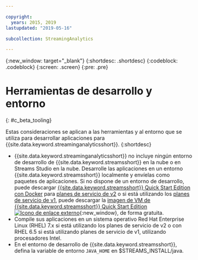 ```yaml
---

copyright:
  years: 2015, 2019
lastupdated: "2019-05-16"

subcollection: StreamingAnalytics

---
```


<!-- Attribute definitions -->
{:new_window: target="_blank"}
{:shortdesc: .shortdesc}
{:codeblock: .codeblock}
{:screen: .screen}
{:pre: .pre}

# Herramientas de desarrollo y entorno
{: #c_beta_tooling}


Estas consideraciones se aplican a las herramientas y al entorno que se utiliza para desarrollar aplicaciones para {{site.data.keyword.streaminganalyticsshort}}.
{:shortdesc}


* {{site.data.keyword.streaminganalyticsshort}} no incluye ningún entorno de desarrollo de {{site.data.keyword.streamsshort}} en la nube o en Streams Studio en la nube. Desarrolle las aplicaciones en un entorno {{site.data.keyword.streamsshort}} localmente y envíelas como paquetes de aplicaciones. Si no dispone de un entorno de desarrollo, puede descargar [{{site.data.keyword.streamsshort}} Quick Start Edition con Docker](https://www-01.ibm.com/marketing/iwm/iwm/web/preLogin.do?source=swg-ibmistvi) para [planes de servicio de v2](/docs/services/StreamingAnalytics?topic=StreamingAnalytics-service_plans#service_plans) o si está utilizando los [planes de servicio de v1](/docs/services/StreamingAnalytics?topic=StreamingAnalytics-service_plans#service_plans), puede descargar la [imagen de VM de {{site.data.keyword.streamsshort}} Quick Start Edition ![Icono de enlace externo](../../icons/launch-glyph.svg "Icono de enlace externo")](http://ibmstreams.github.io/streamsx.documentation/docs/4.3/qse-intro/){:new_window}, de forma gratuita.
* Compile sus aplicaciones en un sistema operativo Red Hat Enterprise Linux (RHEL) 7.x si está utilizando los planes de servicio de v2 o con RHEL 6.5 si está utilizando planes de servicio de v1, utilizando procesadores Intel.
* En el entorno de desarrollo de {{site.data.keyword.streamsshort}}, defina la variable de entorno `JAVA_HOME` en $STREAMS_INSTALL/java.
